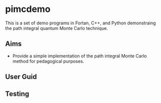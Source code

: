 # pimcdemo

This is a set of demo programs in Fortan, C++, and Python demonstraing
the path integral quantum Monte Carlo technique.

## Aims

- Provide a simple implementation of the path integral Monte Carlo method for pedagogical purposes.

## User Guid

## Testing
